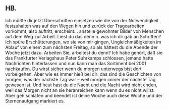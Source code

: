 ## HB.
Ich müßte dir jetzt Überschriften einsetzen wie die von der Notwendigkeit festzuhalten was auf den Wegen hin und zurück der Tragearbeiten vorkommt, also auftritt, erscheint... anstelle gewohnter Bilder von Menschen auf dem Weg zur Arbeit. Liest du das denn n. was ich dir gab an Schriften? Ich spüre Erschütterungen, wo sie von mir gingen, Ungleichmäßigkeiten im Ablauf von einem zum nächsten Freitag, so als hättest du die Abende der Woche jetzt dazu. Arbeiten Sie, arbeitest du denn? Ich habe gehört, daß sie das Frankfurter Verlagshaus Peter Suhrkamps schlossen, jemand hatte Nachrichten hinterlassen und nun kann man das Sortiment bei 2001 nachkaufen. Du wirst sicher wenn du morgen unterwegs bist dort vorbeigehen. Aber wie es immer hieß bei dir: das sind die Geschichten von morgen, was der nächste Tag war – weil morgen immer der nächste Tag gewesen ist. Und heut hast du die Nacht und die Nacht wird nicht enden, weil das Morgen nicht an sie heranreichen kann wenn du es nicht willst. Aber geh schlafen und beendet ist deine Woche auch diese Woche und der Sternenaufgang markiert es.    
